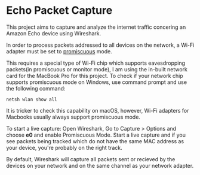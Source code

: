 
# Echo Packet Capture

This project aims to capture and analyze the internet traffic concering an Amazon Echo device using Wireshark.

In order to process packets addressed to all devices on the network, a Wi-Fi adapter must be set to [promiscuous](https://en.wikipedia.org/wiki/Promiscuous_mode) mode.

This requires a special type of Wi-Fi chip which supports eavesdropping packets(in promiscuous or monitor mode), I am using the in-built network card for the MacBook Pro for this project. To check if your network chip supports promiscuous mode on Windows, use command prompt and use the following command:
```
netsh wlan show all
```
It is tricker to check this capability on macOS, however, Wi-Fi adapters for Macbooks usually always support promiscuous mode.

To start a live capture: Open Wireshark, Go to Capture > Options and choose **e0** and enable Promiscuous Mode. Start a live capture and if you see packets being tracked which do not have the same MAC address as your device, you're probably on the right track.

By default, Wireshark will capture all packets sent or recieved by the devices on your network and on the same channel as your network adapter.